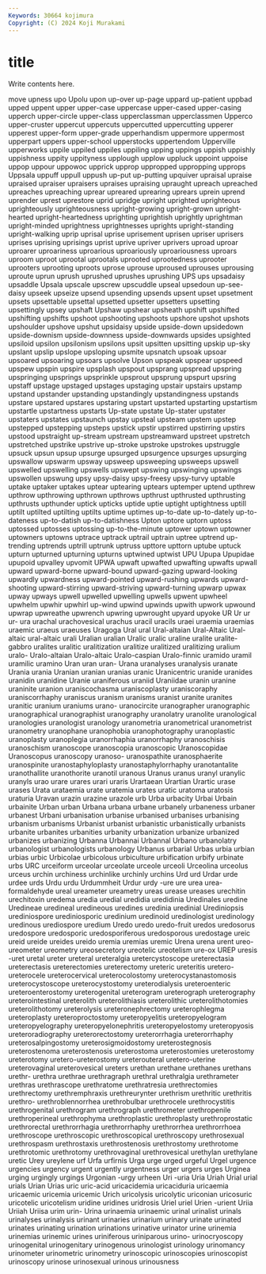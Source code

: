 ```yaml
---
Keywords: 30664 kojimura
Copyright: (C) 2024 Koji Murakami
---
```


# title

Write contents here.



move upness upo Upolu upon up-over up-page uppard
up-patient uppbad upped uppent upper upper-case uppercase upper-cased upper-casing upperch
upper-circle upper-class upperclassman upperclassmen Upperco upper-cruster uppercut uppercuts uppercutted uppercutting
upperer upperest upper-form upper-grade upperhandism uppermore uppermost upperpart uppers upper-school
upperstocks uppertendom Upperville upperworks uppile uppiled uppiles uppiling upping uppings
uppish uppishly uppishness uppity uppityness upplough upplow uppluck uppoint uppoise
uppop uppour uppowoc upprick upprop uppropped uppropping upprops Uppsala uppuff
uppull uppush up-put up-putting upquiver upraisal upraise upraised upraiser upraisers
upraises upraising upraught upreach upreached upreaches upreaching uprear upreared uprearing
uprears uprein uprend uprender uprest uprestore uprid upridge upright uprighted
uprighteous uprighteously uprighteousness upright-growing upright-grown upright-hearted upright-heartedness uprighting uprightish uprightly
uprightman upright-minded uprightness uprightnesses uprights upright-standing upright-walking uprip uprisal uprise
uprisement uprisen upriser uprisers uprises uprising uprisings uprist uprive upriver
uprivers uproad uproar uproarer uproariness uproarious uproariously uproariousness uproars uproom
uproot uprootal uprootals uprooted uprootedness uprooter uprooters uprooting uproots uprose
uprouse uproused uprouses uprousing uproute uprun uprush uprushed uprushes uprushing
UPS ups upsadaisy upsaddle Upsala upscale upscrew upscuddle upseal upsedoun
up-see-daisy upseek upseize upsend upsending upsends upsent upset upsetment upsets
upsettable upsettal upsetted upsetter upsetters upsetting upsettingly upsey upshaft Upshaw
upshear upsheath upshift upshifted upshifting upshifts upshoot upshooting upshoots upshore
upshot upshots upshoulder upshove upshut upsidaisy upside upside-down upsidedown upside-downism
upside-downness upside-downwards upsides upsighted upsiloid upsilon upsilonism upsilons upsit upsitten
upsitting upskip up-sky upslant upslip upslope upsloping upsmite upsnatch upsoak
upsoar upsoared upsoaring upsoars upsolve Upson upspeak upspear upspeed upspew
upspin upspire upsplash upspout upsprang upspread upspring upspringing upsprings upsprinkle
upsprout upsprung upspurt upsring upstaff upstage upstaged upstages upstaging upstair
upstairs upstamp upstand upstander upstanding upstandingly upstandingness upstands upstare upstared
upstares upstaring upstart upstarted upstarting upstartism upstartle upstartness upstarts Up-state
upstate Up-stater upstater upstaters upstates upstaunch upstay upsteal upsteam upstem
upstep upstepped upstepping upsteps upstick upstir upstirred upstirring upstirs upstood
upstraight up-stream upstream upstreamward upstreet upstretch upstretched upstrike upstrive up-stroke
upstroke upstrokes upstruggle upsuck upsun upsup upsurge upsurged upsurgence upsurges
upsurging upswallow upswarm upsway upsweep upsweeping upsweeps upswell upswelled upswelling
upswells upswept upswing upswinging upswings upswollen upswung upsy upsy-daisy upsy-freesy
upsy-turvy uptable uptake uptaker uptakes uptear uptearing uptears uptemper uptend
upthrew upthrow upthrowing upthrown upthrows upthrust upthrusted upthrusting upthrusts upthunder
uptick upticks uptide uptie uptight uptightness uptill uptilt uptilted uptilting
uptilts uptime uptimes up-to-date up-to-dately up-to-dateness up-to-datish up-to-datishness Upton uptore
uptorn uptoss uptossed uptosses uptossing up-to-the-minute uptower uptown uptowner uptowners
uptowns uptrace uptrack uptrail uptrain uptree uptrend up-trending uptrends uptrill
uptrunk uptruss upttore upttorn uptube uptuck upturn upturned upturning upturns
uptwined uptwist UPU Upupa Upupidae upupoid upvalley upvomit UPWA upwaft
upwafted upwafting upwafts upwall upward upward-borne upward-bound upward-gazing upward-looking upwardly
upwardness upward-pointed upward-rushing upwards upward-shooting upward-stirring upward-striving upward-turning upwarp upwax
upway upways upwell upwelled upwelling upwells upwent upwheel upwhelm upwhir
upwhirl up-wind upwind upwinds upwith upwork upwound upwrap upwreathe upwrench
upwring upwrought upyard upyoke UR Ur ur ur- ura urachal
urachovesical urachus uracil uracils uraei uraemia uraemias uraemic uraeus uraeuses
Uragoga Ural ural Ural-altaian Ural-Altaic Ural-altaic ural-altaic urali Uralian uralian
Uralic uralic uraline uralite uralite-gabbro uralites uralitic uralitization uralitize uralitized
uralitizing uralium uralo- Uralo-altaian Uralo-altaic Uralo-caspian Uralo-finnic uramido uramil uramilic
uramino Uran uran uran- Urana uranalyses uranalysis uranate Urania urania
Uranian uranian uranias uranic Uranicentric uranide uranides uranidin uranidine Uranie
uraniferous uraniid Uraniidae uranin uranine uraninite uranion uraniscochasma uraniscoplasty uraniscoraphy
uraniscorrhaphy uraniscus uranism uranisms uranist uranite uranites uranitic uranium uraniums
urano- uranocircite uranographer uranographic uranographical uranographist uranography uranolatry uranolite uranological
uranologies uranologist uranology uranometria uranometrical uranometrist uranometry uranophane uranophobia uranophotography
uranoplastic uranoplasty uranoplegia uranorrhaphia uranorrhaphy uranoschisis uranoschism uranoscope uranoscopia uranoscopic
Uranoscopidae Uranoscopus uranoscopy uranoso- uranospathite uranosphaerite uranospinite uranostaphyloplasty uranostaphylorrhaphy uranotantalite
uranothallite uranothorite uranotil uranous Uranus uranus uranyl uranylic uranyls urao
urare urares urari uraris Urartaean Urartian Urartic urase urases Urata
urataemia urate uratemia urates uratic uratoma uratosis uraturia Uravan urazin
urazine urazole urb Urba urbacity Urbai Urbain urbainite Urban urban
Urbana urbana urbane urbanely urbaneness urbaner urbanest Urbani urbanisation urbanise
urbanised urbanises urbanising urbanism urbanisms Urbanist urbanist urbanistic urbanistically urbanists
urbanite urbanites urbanities urbanity urbanization urbanize urbanized urbanizes urbanizing Urbanna
Urbannai Urbannal Urbano urbanolatry urbanologist urbanologists urbanology Urbanus urbarial Urbas
urbia urbian urbias urbic Urbicolae urbicolous urbiculture urbification urbify urbinate
urbs URC urceiform urceolar urceolate urceole urceoli Urceolina urceolus urceus
urchin urchiness urchinlike urchinly urchins Urd urd Urdar urde urdee
urds Urdu urdu Urdummheit Urdur urdy -ure ure urea urea-formaldehyde
ureal ureameter ureametry ureas urease ureases urechitin urechitoxin uredema uredia
uredial uredidia uredidinia Uredinales uredine Uredineae uredineal uredineous uredines uredinia
uredinial Urediniopsis urediniospore urediniosporic uredinium uredinoid uredinologist uredinology uredinous urediospore
uredium Uredo uredo uredo-fruit uredos uredosorus uredospore uredosporic uredosporiferous uredosporous
uredostage ureic ureid ureide ureides ureido uremia uremias uremic Urena
urena urent ureo- ureometer ureometry ureosecretory ureotelic ureotelism ure-ox UREP
uresis -uret uretal ureter ureteral ureteralgia uretercystoscope ureterectasia ureterectasis ureterectomies
ureterectomy ureteric ureteritis uretero- ureterocele ureterocervical ureterocolostomy ureterocystanastomosis ureterocystoscope ureterocystostomy
ureterodialysis ureteroenteric ureteroenterostomy ureterogenital ureterogram ureterograph ureterography ureterointestinal ureterolith ureterolithiasis
ureterolithic ureterolithotomies ureterolithotomy ureterolysis ureteronephrectomy ureterophlegma ureteroplasty ureteroproctostomy ureteropyelitis ureteropyelogram
ureteropyelography ureteropyelonephritis ureteropyelostomy ureteropyosis ureteroradiography ureterorectostomy ureterorrhagia ureterorrhaphy ureterosalpingostomy ureterosigmoidostomy
ureterostegnosis ureterostenoma ureterostenosis ureterostoma ureterostomies ureterostomy ureterotomy uretero-ureterostomy ureterouteral uretero-uterine
ureterovaginal ureterovesical ureters urethan urethane urethanes urethans urethr- urethra urethrae
urethragraph urethral urethralgia urethrameter urethras urethrascope urethratome urethratresia urethrectomies urethrectomy
urethremphraxis urethreurynter urethrism urethritic urethritis urethro- urethroblennorrhea urethrobulbar urethrocele urethrocystitis
urethrogenital urethrogram urethrograph urethrometer urethropenile urethroperineal urethrophyma urethroplastic urethroplasty urethroprostatic
urethrorectal urethrorrhagia urethrorrhaphy urethrorrhea urethrorrhoea urethroscope urethroscopic urethroscopical urethroscopy urethrosexual
urethrospasm urethrostaxis urethrostenosis urethrostomy urethrotome urethrotomic urethrotomy urethrovaginal urethrovesical urethylan
urethylane uretic Urey ureylene urf Urfa urfirnis Urga urge urged
urgeful Urgel urgence urgencies urgency urgent urgently urgentness urger urgers
urges Urginea urging urgingly urgings Urgonian -urgy urheen Uri -uria
Uria Uriah Urial urial urials Urian Urias uric uric-acid uricacidemia
uricaciduria uricaemia uricaemic uricemia uricemic Urich uricolysis uricolytic uriconian uricosuric
uricotelic uricotelism uridine uridines uridrosis Uriel uriel Urien -urient Uriia
Uriiah Uriisa urim urin- Urina urinaemia urinaemic urinal urinalist urinals
urinalyses urinalysis urinant urinaries urinarium urinary urinate urinated urinates urinating
urination urinations urinative urinator urine urinemia urinemias urinemic urines uriniferous
uriniparous urino- urinocryoscopy urinogenital urinogenitary urinogenous urinologist urinology urinomancy urinometer
urinometric urinometry urinoscopic urinoscopies urinoscopist urinoscopy urinose urinosexual urinous urinousness
